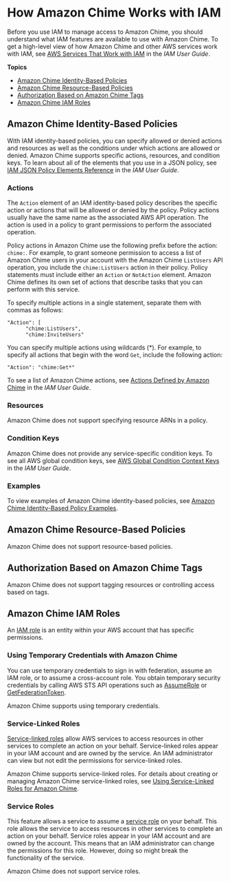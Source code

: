 # How Amazon Chime Works with IAM<a name="security_iam_service-with-iam"></a>

Before you use IAM to manage access to Amazon Chime, you should understand what IAM features are available to use with Amazon Chime\. To get a high\-level view of how Amazon Chime and other AWS services work with IAM, see [AWS Services That Work with IAM](https://docs.aws.amazon.com/IAM/latest/UserGuide/reference_aws-services-that-work-with-iam.html) in the *IAM User Guide*\.

**Topics**
+ [Amazon Chime Identity\-Based Policies](#security_iam_service-with-iam-id-based-policies)
+ [Amazon Chime Resource\-Based Policies](#security_iam_service-with-iam-resource-based-policies)
+ [Authorization Based on Amazon Chime Tags](#security_iam_service-with-iam-tags)
+ [Amazon Chime IAM Roles](#security_iam_service-with-iam-roles)

## Amazon Chime Identity\-Based Policies<a name="security_iam_service-with-iam-id-based-policies"></a>

With IAM identity\-based policies, you can specify allowed or denied actions and resources as well as the conditions under which actions are allowed or denied\. Amazon Chime supports specific actions, resources, and condition keys\. To learn about all of the elements that you use in a JSON policy, see [IAM JSON Policy Elements Reference](https://docs.aws.amazon.com/IAM/latest/UserGuide/reference_policies_elements.html) in the *IAM User Guide*\.

### Actions<a name="security_iam_service-with-iam-id-based-policies-actions"></a>

The `Action` element of an IAM identity\-based policy describes the specific action or actions that will be allowed or denied by the policy\. Policy actions usually have the same name as the associated AWS API operation\. The action is used in a policy to grant permissions to perform the associated operation\. 

Policy actions in Amazon Chime use the following prefix before the action: `chime:`\. For example, to grant someone permission to access a list of Amazon Chime users in your account with the Amazon Chime `ListUsers` API operation, you include the `chime:ListUsers` action in their policy\. Policy statements must include either an `Action` or `NotAction` element\. Amazon Chime defines its own set of actions that describe tasks that you can perform with this service\.

To specify multiple actions in a single statement, separate them with commas as follows:

```
"Action": [
      "chime:ListUsers",
      "chime:InviteUsers"
```

You can specify multiple actions using wildcards \(\*\)\. For example, to specify all actions that begin with the word `Get`, include the following action:

```
"Action": "chime:Get*"
```



To see a list of Amazon Chime actions, see [Actions Defined by Amazon Chime](https://docs.aws.amazon.com/IAM/latest/UserGuide/list_amazonchime.html#amazonchime-actions-as-permissions) in the *IAM User Guide*\.

### Resources<a name="security_iam_service-with-iam-id-based-policies-resources"></a>

Amazon Chime does not support specifying resource ARNs in a policy\.

### Condition Keys<a name="security_iam_service-with-iam-id-based-policies-conditionkeys"></a>

Amazon Chime does not provide any service\-specific condition keys\. To see all AWS global condition keys, see [AWS Global Condition Context Keys](https://docs.aws.amazon.com/IAM/latest/UserGuide/reference_policies_condition-keys.html) in the *IAM User Guide*\.

### Examples<a name="security_iam_service-with-iam-id-based-policies-examples"></a>



To view examples of Amazon Chime identity\-based policies, see [Amazon Chime Identity\-Based Policy Examples](security_iam_id-based-policy-examples.md)\.

## Amazon Chime Resource\-Based Policies<a name="security_iam_service-with-iam-resource-based-policies"></a>

Amazon Chime does not support resource\-based policies\.

## Authorization Based on Amazon Chime Tags<a name="security_iam_service-with-iam-tags"></a>

Amazon Chime does not support tagging resources or controlling access based on tags\.

## Amazon Chime IAM Roles<a name="security_iam_service-with-iam-roles"></a>

An [IAM role](https://docs.aws.amazon.com/IAM/latest/UserGuide/id_roles.html) is an entity within your AWS account that has specific permissions\.

### Using Temporary Credentials with Amazon Chime<a name="security_iam_service-with-iam-roles-tempcreds"></a>

You can use temporary credentials to sign in with federation, assume an IAM role, or to assume a cross\-account role\. You obtain temporary security credentials by calling AWS STS API operations such as [AssumeRole](https://docs.aws.amazon.com/STS/latest/APIReference/API_AssumeRole.html) or [GetFederationToken](https://docs.aws.amazon.com/STS/latest/APIReference/API_GetFederationToken.html)\. 

Amazon Chime supports using temporary credentials\. 

### Service\-Linked Roles<a name="security_iam_service-with-iam-roles-service-linked"></a>

[Service\-linked roles](https://docs.aws.amazon.com/IAM/latest/UserGuide/id_roles_terms-and-concepts.html#iam-term-service-linked-role) allow AWS services to access resources in other services to complete an action on your behalf\. Service\-linked roles appear in your IAM account and are owned by the service\. An IAM administrator can view but not edit the permissions for service\-linked roles\.

Amazon Chime supports service\-linked roles\. For details about creating or managing Amazon Chime service\-linked roles, see [Using Service\-Linked Roles for Amazon Chime](using-service-linked-roles.md)\.

### Service Roles<a name="security_iam_service-with-iam-roles-service"></a>

This feature allows a service to assume a [service role](https://docs.aws.amazon.com/IAM/latest/UserGuide/id_roles_terms-and-concepts.html#iam-term-service-role) on your behalf\. This role allows the service to access resources in other services to complete an action on your behalf\. Service roles appear in your IAM account and are owned by the account\. This means that an IAM administrator can change the permissions for this role\. However, doing so might break the functionality of the service\.

Amazon Chime does not support service roles\. 
